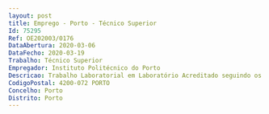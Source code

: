 ```yaml
--- 
layout: post
title: Emprego - Porto - Técnico Superior
Id: 75295
Ref: OE202003/0176
DataAbertura: 2020-03-06
DataFecho: 2020-03-19
Trabalho: Técnico Superior
Empregador: Instituto Politécnico do Porto
Descricao: Trabalho Laboratorial em Laboratório Acreditado seguindo os requisitos da norma NP EN ISO IEC 17025 2018  Implementação dos requisitos da norma NP EN ISO IEC 17025 2018  Requisitos gerais de competência para laboratórios de ensaio e calibração  Planificação e recolha de amostras nomeadamente águas residuais, de piscinas, de consumo humano, e águas industriais (torres de arrefecimento, circuitos de climatização, etc.), lamas e resíduos sólidos e ainda colheita de amostras de controlo de Legionella em redes prediais, de complexos desportivos e  industriais, etc.  Implementação e desenvolvimento de métodos analíticos clássicos e instrumentais  Estudo e acompanhamento do controlo de qualidade de todos os métodos laboratoriais  Domínio das seguintes técnicas analíticas  Titulimetria, Gravimetria, Potenciometria, Espetrofotometria de Absorção Molecular  Espetrofotometria de Absorção Atómica de chama  Verificação e calibração do equipamento de laboratório e gestão respetivos dos planos  Realização de ensaios de campo, apoio técnico e esclarecimento de dúvidas in situ no âmbito do controlo de águas de piscinas  Realização de ensaios químicos de campo, apoio técnico e esclarecimento de dúvidas in situ no âmbito do controlo de águas com vista à prevenção de Legionella  Realização, planificação, supervisão e validação de ensaios laboratoriais.
CodigoPostal: 4200-072 PORTO
Concelho: Porto
Distrito: Porto
--- 
```

